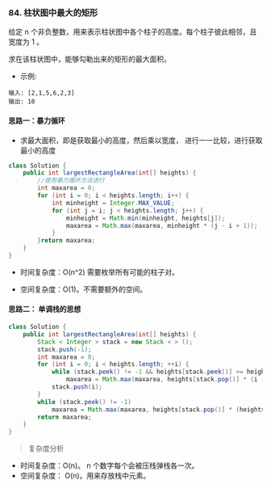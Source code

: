 ### 84. 柱状图中最大的矩形
给定 n 个非负整数，用来表示柱状图中各个柱子的高度。每个柱子彼此相邻，且宽度为 1 。

求在该柱状图中，能够勾勒出来的矩形的最大面积。

* 示例:
```
输入: [2,1,5,6,2,3]
输出: 10
```

#### 思路一：暴力循环
* 求最大面积，即是获取最小的高度，然后乘以宽度， 进行一一比较，进行获取最小的高度
```java
class Solution {
    public int largestRectangleArea(int[] heights) {
        //使用暴力循环方法进行
        int maxarea = 0;
        for (int i = 0; i < heights.length; i++) {
            int minheight = Integer.MAX_VALUE;
            for (int j = i; j < heights.length; j++) {
                minheight = Math.min(minheight, heights[j]);
                maxarea = Math.max(maxarea, minheight * (j - i + 1));
            }
        }return maxarea;
    }
}
```
* 时间复杂度：O(n^2) 需要枚举所有可能的柱子对。

* 空间复杂度：O(1)。不需要额外的空间。

#### 思路二： 单调栈的思想
```java
class Solution {
    public int largestRectangleArea(int[] heights) {
        Stack < Integer > stack = new Stack < > ();
        stack.push(-1);
        int maxarea = 0;
        for (int i = 0; i < heights.length; ++i) {
            while (stack.peek() != -1 && heights[stack.peek()] >= heights[i])
                maxarea = Math.max(maxarea, heights[stack.pop()] * (i - stack.peek() - 1));
            stack.push(i);
        }
        while (stack.peek() != -1)
            maxarea = Math.max(maxarea, heights[stack.pop()] * (heights.length - stack.peek() -1));
        return maxarea;
    }
}
```
> 复杂度分析
* 时间复杂度：O(n)。 n 个数字每个会被压栈弹栈各一次。
* 空间复杂度： O(n)。用来存放栈中元素。
